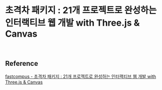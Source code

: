 # 초격차 패키지 : 21개 프로젝트로 완성하는 인터랙티브 웹 개발 with Three.js & Canvas

<br />

## Reference

[fastcompus - 초격차 패키지 : 21개 프로젝트로 완성하는 인터랙티브 웹 개발 with Three.js & Canvas](https://fastcampus.co.kr)
